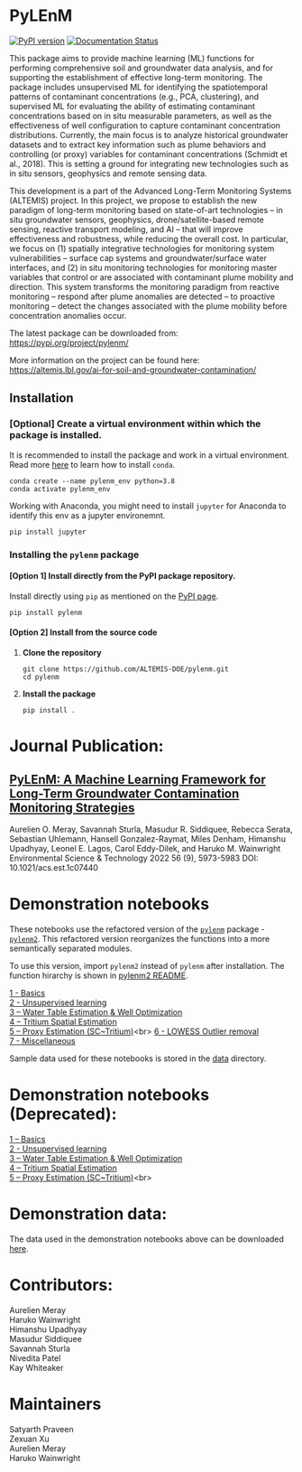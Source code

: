 # PyLEnM

[![PyPI version](https://badge.fury.io/py/pylenm.svg)](https://badge.fury.io/py/pylenm)
[![Documentation Status](https://readthedocs.org/projects/pylenm/badge/?version=latest)](https://pylenm.readthedocs.io/en/latest/?badge=latest)


This package aims to provide machine learning (ML) functions for performing comprehensive soil and groundwater data analysis, and for supporting the establishment of effective long-term monitoring. The package includes unsupervised ML for identifying the spatiotemporal patterns of contaminant concentrations (e.g., PCA, clustering), and supervised ML for evaluating the ability of estimating contaminant concentrations based on in situ measurable parameters, as well as the effectiveness of well configuration to capture contaminant concentration distributions. Currently, the main focus is to analyze historical groundwater datasets and to extract key information such as plume behaviors and controlling (or proxy) variables for contaminant concentrations (Schmidt et al., 2018). This is setting a ground for integrating new technologies such as in situ sensors, geophysics and remote sensing data. 

This development is a part of the Advanced Long-Term Monitoring Systems (ALTEMIS) project. In this project, we propose to establish the new paradigm of long-term monitoring based on state-of-art technologies – in situ groundwater sensors, geophysics, drone/satellite-based remote sensing, reactive transport modeling, and AI – that will improve effectiveness and robustness, while reducing the overall cost. In particular, we focus on (1) spatially integrative technologies for monitoring system vulnerabilities – surface cap systems and groundwater/surface water interfaces, and (2) in situ monitoring technologies for monitoring master variables that control or are associated with contaminant plume mobility and direction. This system transforms the monitoring paradigm from reactive monitoring – respond after plume anomalies are detected – to proactive monitoring – detect the changes associated with the plume mobility before concentration anomalies occur.

The latest package can be downloaded from: https://pypi.org/project/pylenm/

More information on the project can be found here: https://altemis.lbl.gov/ai-for-soil-and-groundwater-contamination/ 


## Installation

### [Optional] Create a virtual environment within which the package is installed.
It is recommended to install the package and work in a virtual environment. </br>
Read more [here](https://conda.io/projects/conda/en/latest/user-guide/install/index.html) to learn how to install `conda`.
```
conda create --name pylenm_env python=3.8
conda activate pylenm_env
```

Working with Anaconda, you might need to install `jupyter` for Anaconda to identify this env as a jupyter environemnt.
```
pip install jupyter
```

### Installing the `pylenm` package

#### [Option 1] Install directly from the PyPI package repository.
Install directly using `pip` as mentioned on the [PyPI page](https://pypi.org/project/pylenm/).
```
pip install pylenm
```

#### [Option 2] Install from the source code
1. **Clone the repository**
    ```
    git clone https://github.com/ALTEMIS-DOE/pylenm.git
    cd pylenm
    ```

<!-- 2. **Install package dependencies**
    ```
    pip install -r requirements.txt
    ``` -->

2. **Install the package**
    ```
    pip install .
    ```


# Journal Publication:
## [PyLEnM: A Machine Learning Framework for Long-Term Groundwater Contamination Monitoring Strategies](https://pubs.acs.org/doi/full/10.1021/acs.est.1c07440)
Aurelien O. Meray, Savannah Sturla, Masudur R. Siddiquee, Rebecca Serata, Sebastian Uhlemann, Hansell Gonzalez-Raymat, Miles Denham, Himanshu Upadhyay, Leonel E. Lagos, Carol Eddy-Dilek, and Haruko M. Wainwright
Environmental Science & Technology 2022 56 (9), 5973-5983
DOI: 10.1021/acs.est.1c07440


# Demonstration notebooks
These notebooks use the refactored version of the [`pylenm`](https://github.com/ALTEMIS-DOE/pylenm/tree/satyarth/pylenm) package - [`pylenm2`](https://github.com/ALTEMIS-DOE/pylenm/tree/satyarth/pylenm2).
This refactored version reorganizes the functions into a more semantically separated modules.

To use this version, import `pylenm2` instead of `pylenm` after installation.
The function hirarchy is shown in [pylenm2 README](https://github.com/ALTEMIS-DOE/pylenm/blob/satyarth/pylenm2/README.md).

[1 - Basics](https://colab.research.google.com/github/ALTEMIS-DOE/pylenm/blob/satyarth/notebooks2/1%29%20pyLEnM%20-%20Basics.ipynb)<br>
[2 - Unsupervised learning](https://colab.research.google.com/github/ALTEMIS-DOE/pylenm/blob/satyarth/notebooks2/2%29%20pyLEnM%20-%20Unsupervised%20Learning.ipynb)<br>
[3 – Water Table Estimation & Well Optimization](https://colab.research.google.com/github/ALTEMIS-DOE/pylenm/blob/satyarth/notebooks2/3%29%20pyLEnM%20-%20Water%20Table%20Spatial%20Estimation%20%26%20Well%20Optimization.ipynb)<br>
[4 – Tritium Spatial Estimation](https://colab.research.google.com/github/ALTEMIS-DOE/pylenm/blob/satyarth/notebooks2/4%29%20pyLEnM%20-%20Tritium%20Spatial%20Estimation.ipynb)<br>
[5 – Proxy Estimation (SC~Tritium)](https://colab.research.google.com/github/ALTEMIS-DOE/pylenm/blob/satyarth/notebooks2/5%29%20pyLEnM%20-%20Proxy%20Estimation%20(SC~Tritium).ipynb)<br>
[6 - LOWESS Outlier removal](https://colab.research.google.com/github/ALTEMIS-DOE/pylenm/blob/satyarth/notebooks2/6%29%20LOWESS-based%20functions%20for%20outliers%20and%20plotting.ipynb)<br>
[7 - Miscellaneous](https://colab.research.google.com/github/ALTEMIS-DOE/pylenm/blob/satyarth/notebooks2/7%29%20pyLEnM%20-%20Miscellaneous%20Demos.ipynb)<br>

Sample data used for these notebooks is stored in the [data](https://github.com/ALTEMIS-DOE/pylenm/tree/satyarth/notebooks2/data) directory.



# Demonstration notebooks (Deprecated):
[1 – Basics](https://colab.research.google.com/github/ALTEMIS-DOE/pylenm/blob/master/notebooks/1%29%20pyLEnM%20-%20Basics.ipynb)<br>
[2 - Unsupervised learning](https://colab.research.google.com/github/ALTEMIS-DOE/pylenm/blob/master/notebooks/2%29%20pyLEnM%20-%20Unsupervised%20Learning.ipynb)<br>
[3 – Water Table Estimation & Well Optimization](https://colab.research.google.com/github/ALTEMIS-DOE/pylenm/blob/master/notebooks/3%29%20pyLEnM%20-%20Water%20Table%20Spatial%20Estimation%20&%20Well%20Optimization.ipynb)<br>
[4 – Tritium Spatial Estimation](https://colab.research.google.com/github/ALTEMIS-DOE/pylenm/blob/master/notebooks/4%29%20pyLEnM%20-%20Tritium%20Spatial%20Estimation.ipynb)<br>
[5 – Proxy Estimation (SC~Tritium)](https://colab.research.google.com/github/ALTEMIS-DOE/pylenm/blob/master/notebooks/5%29%20pyLEnM%20-%20Proxy%20Estimation%20(SC~Tritium).ipynb)<br>



# Demonstration data:
The data used in the demonstration notebooks above can be downloaded [here]( https://github.com/ALTEMIS-DOE/pylenm/tree/master/notebooks/data).



# Contributors:
Aurelien Meray<br>
Haruko Wainwright<br>
Himanshu Upadhyay<br>
Masudur Siddiquee<br>
Savannah Sturla<br>
Nivedita Patel<br>
Kay Whiteaker<br>


# Maintainers
Satyarth Praveen<br>
Zexuan Xu<br>
Aurelien Meray<br>
Haruko Wainwright<br>